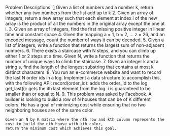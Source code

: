 Problem Descriptions:
[1](Problem1/src/problem1/Problem1.java) Given a list of numbers and a number k, return whether any two numbers from the list add up to k
2. Given an array of integers, return a new array such that each element at index i of the new array is the product of all the numbers in the original array except the one at i.
3. Given an array of integers, find the first missing positive integer in linear time and constant space
4. Given the mapping a = 1, b = 2, ... z = 26, and an encoded message, count the number of ways it can be decoded.
5. Given a list of integers, write a function that returns the largest sum of non-adjacent numbers.
6. There exists a staircase with N steps, and you can climb up either 1 or 2 steps at a time. Given N, write a function that returns the number of unique ways to climb the staircase.
7. Given an integer k and a string s, find the length of the longest substring that contains at most k distinct characters.
8. You run an e-commerce website and want to record the last N order ids in a log. Implement a data structure to accomplish this, with the following API:
	record(order_id): adds the order_id to the log
	get_last(i): gets the ith last element from the log. i is guaranteed to be smaller than or equal to N.
9. This problem was asked by Facebook.
    A builder is looking to build a row of N houses that can be of K different colors. 
    He has a goal of minimizing cost while ensuring that no two neighboring houses are of the same color.

    Given an N by K matrix where the nth row and kth column represents the cost to build the nth house with kth color, 
    return the minimum cost which achieves this goal.